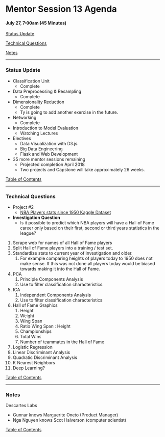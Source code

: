# Mentor Session 13 Agenda

#### July 27, 7:00am (45 Minutes)


[Status Update](#status_update)

[Technical Questions](#technical_questions)

[Notes](#notes)


---
### <a name="status_update"></a> Status Update
- Classification Unit
    - Complete
- Data Preprocessing & Resampling
    - Complete
- Dimensionality Reduction
    - Complete
    - Ty is going to add another exercise in the future.
- Networking
    - Complete
- Introduction to Model Evaluation
    - Watching Lectures
- Electives
    - Data Visualization with D3.js
    - Big Data Engineering
    - Flask and Web Development
- 35 more mentor sessions remaining
    - Projected completion April 2018
    - Two projects and Capstone will take approximately 26 weeks.

[Table of Contents](#toc)


---
### <a name="technical_questions"></a> Technical Questions 
- Project #2
    - [NBA Players stats since 1950 Kaggle Dataset](https://www.kaggle.com/drgilermo/nba-players-stats)
- **Investigation Question**
    - Is it possible to predict which NBA players will have a Hall of Fame 
    career only based on their first, second or third years statistics in the league?

1. Scrape web for names of all Hall of Fame players
2. Split Hall of Fame players into a training / test set.
3. Standardize stats to current year of investigation and older.
    1. For example comparing heights of players today to 1950 does not make
    sense.  If this was not done all players today would be biased towards
    making it into the Hall of Fame.
4. PCA
    1. Principle Components Analysis
    2. Use to filter classification characteristics
5. ICA
    1. Independent Components Analysis
    2. Use to filter classification characteristics
6. Hall of Fame Graphics
    1. Height
    2. Weight
    3. Wing Span
    4. Ratio Wing Span : Height
    5. Championships
    6. Total Wins
    7. Number of teammates in the Hall of Fame
7. Logistic Regression
8. Linear Discriminant Analysis
9. Quadratic Discriminant Analysis
10. K Nearest Neighbors
11. Deep Learning? 

[Table of Contents](#toc)


---
### <a name="notes"></a> Notes
Descartes Labs
- Gunnar knows Marguerite Oneto (Product Manager)
- Nga Nguyen knows Scot Halverson (computer scientist) 

[Table of Contents](#toc)


